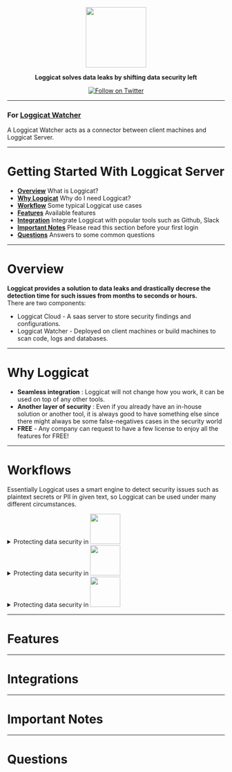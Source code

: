 <div align="center">

<img src="https://raw.githubusercontent.com/loggicat/Loggicat-Server-Wiki/main/public/loggicatCloud.png" height="140" />

**Loggicat solves data leaks by shifting data security left**

[![Follow on Twitter](https://img.shields.io/twitter/follow/loggicat?style=social)](https://twitter.com/loggicat)

---

</div>

<h3 align="left">
For <a href="https://github.com/loggicat/Loggicat-watcher-public">Loggicat Watcher</a>
</h3>
A Loggicat Watcher acts as a connector between client machines and Loggicat Server.
<br />

---

# Getting Started With Loggicat Server
* **[Overview](https://github.com/loggicat/Loggicat-Server-Wiki/blob/main/README.md#overview)** What is Loggicat?
* **[Why Loggicat](https://github.com/loggicat/Loggicat-Server-Wiki/blob/main/README.md#why-loggicat)** Why do I need Loggicat?
* **[Workflow](https://github.com/loggicat/Loggicat-Server-Wiki/blob/main/README.md#workflows)** Some typical Loggicat use cases
* **[Features](https://github.com/loggicat/Loggicat-Server-Wiki/blob/main/README.md#features)** Available features
* **[Integration](https://github.com/loggicat/Loggicat-Server-Wiki/blob/main/README.md#integrations)** Integrate Loggicat with popular tools such as Github, Slack
* **[Important Notes](https://github.com/loggicat/Loggicat-Server-Wiki/blob/main/README.md#important-notes)** Please read this section before your first login
* **[Questions](https://github.com/loggicat/Loggicat-Server-Wiki/blob/main/README.md#questions)** Answers to some common questions


---

# Overview
**Loggicat provides a solution to data leaks and drastically decrese the detection time for such issues from months to seconds or hours.**
<br />
There are two components:
- Loggicat Cloud - A saas server to store security findings and configurations.
- Loggicat Watcher - Deployed on client machines or build machines to scan code, logs and databases.

---

# Why Loggicat
- **Seamless integration** : Loggicat will not change how you work, it can be used on top of any other tools.
- **Another layer of security** : Even if you already have an in-house solution or another tool, it is always good to have something else since there might always be some false-negatives cases in the security world
- **FREE** - Any company can request to have a few license to enjoy all the features for FREE!

---

# Workflows
Essentially Loggicat uses a smart engine to detect security issues such as plaintext secrets or PII in given text, so Loggicat can be used under many different circumstances.
<details>
<summary>
  Protecting data security in <img src="https://raw.githubusercontent.com/loggicat/Loggicat-Server-Wiki/main/public/splunk-logo-2.png" height="70" />
</summary>
<br />
Before sending local logs to Splunk, we can now have Loggicat watcher to monitor local logs first and any potential sensitive data will be extracted from the logs and sent to Loggicat Server, your splunk logs will always be clean.   
  
_Noted : Streaming mode is currentely not supproted. It will be added in the next release._
 
</details>
<details>
<summary>
  Protecting data security in <img src="https://raw.githubusercontent.com/loggicat/Loggicat-Server-Wiki/main/public/logo-jenkins.jpg" height="70" />
</summary>
<br />
Jenkins is a very power CI/CD platform especially with a vast number of plugins. However, this also introduces extra risks since a plugin might log sensitive data in plaintext. Loggicat Watcher can be configured in this case to ensure that any job console output and Jenkins logs are clean. 

</details>
<details>
<summary>
  Protecting data security in <img src="https://raw.githubusercontent.com/loggicat/Loggicat-Server-Wiki/main/public/GitHub-logo.png" height="70" />
</summary>
<br />
Loggicat watcher can scan local code for potential sensitive data.
  
_Noted :  pre-commit-hooks is currentely not supproted. It will be added in the next release. Cloud Git repo scan will also be added._

</details>

---

# Features

---

# Integrations

---

# Important Notes

---

# Questions
